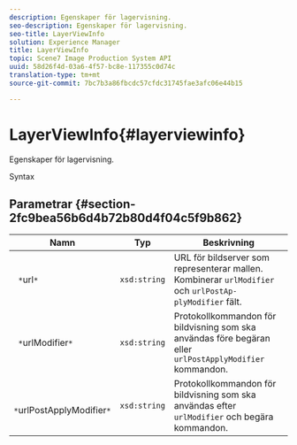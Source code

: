 ```yaml
---
description: Egenskaper för lagervisning.
seo-description: Egenskaper för lagervisning.
seo-title: LayerViewInfo
solution: Experience Manager
title: LayerViewInfo
topic: Scene7 Image Production System API
uuid: 58d26f4d-03a6-4f57-bc8e-117355c0d74c
translation-type: tm+mt
source-git-commit: 7bc7b3a86fbcdc57cfdc31745fae3afc06e44b15

---
```



# LayerViewInfo{#layerviewinfo}

Egenskaper för lagervisning.

Syntax

## Parametrar {#section-2fc9bea56b6d4b72b80d4f04c5f9b862}

| Namn | Typ | Beskrivning |
|---|---|---|
| ` *`url`*` | `xsd:string` | URL för bildserver som representerar mallen. Kombinerar `urlModifier` och `urlPostAp- plyModifier` fält. |
| ` *`urlModifier`*` | `xsd:string` | Protokollkommandon för bildvisning som ska användas före begäran eller `urlPostApplyModifier` kommandon. |
| ` *`urlPostApplyModifier`*` | `xsd:string` | Protokollkommandon för bildvisning som ska användas efter `urlModifier` och begära kommandon. |

